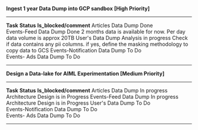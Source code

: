**Ingest 1 year Data Dump into GCP sandbox** **\[High Priority\]**

  ------------------------------- ---------------------- ----------------------------------------------------------------------------------------------------
  **Task**                        **Status**             **Is_blocked/comment**
  Articles Data Dump              Done                   
  Events-Feed Data Dump           Done                   2 months data is available for now. Per day data volume is approx 20TB
  User's Data Dump                Analysis in progress   Check if data contains any pii columns. if yes, define the masking methodology to copy data to GCS
  Events-Notification Data Dump   To Do                  
  Events- Ads Data Dump           To Do                  
  ------------------------------- ---------------------- ----------------------------------------------------------------------------------------------------

**Design a Data-lake for AIML Experimentation \[Medium Priority\]**

  ------------------------------- ------------- ------------------------------------
  **Task**                        **Status**    **Is_blocked/comment**
  Articles Data Dump              In progress   Architecture Design is in Progress
  Events-Feed Data Dump           In progress   Architecture Design is in Progress
  User's Data Dump                To Do         
  Events-Notification Data Dump   To Do         
  Events- Ads Data Dump           To Do         
  ------------------------------- ------------- ------------------------------------
